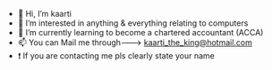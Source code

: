 - 👋 Hi, I’m kaarti
- 👀 I’m interested in anything & everything relating to computers
- 🌱 I’m currently learning to become a chartered accountant (ACCA)
- 📫 You can Mail me through---> kaarti_the_king@hotmail.com
-  ❗ If you are contacting me pls clearly state your name
